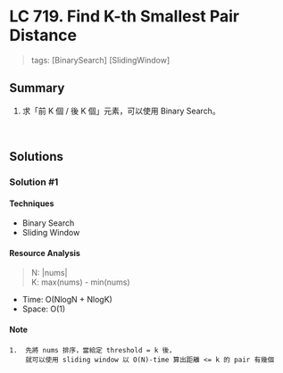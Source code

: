 # LC 719. Find K-th Smallest Pair Distance
> tags: [BinarySearch] [SlidingWindow]

## Summary
1.  求「前 K 個 / 後 K 個」元素，可以使用 Binary Search。

<br>

## Solutions
### Solution #1
#### Techniques
- Binary Search
- Sliding Window

#### Resource Analysis
> N: |nums| <br>
> K: max(nums) - min(nums)
- Time: O(NlogN + NlogK)
- Space: O(1)

#### Note
```
1.  先將 nums 排序，當給定 threshold = k 後，
    就可以使用 sliding window 以 O(N)-time 算出距離 <= k 的 pair 有幾個
```